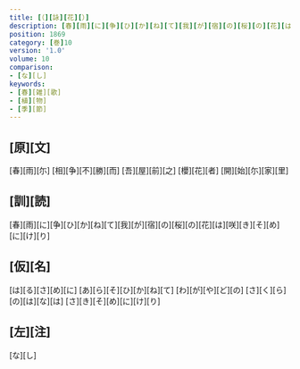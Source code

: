 ```yaml
---
title: [（][詠][花][）]
description: [春][雨][に][争][ひ][か][ね][て][我][が][宿][の][桜][の][花][は][咲][き][そ][め][に][け][り]
position: 1869
category: [巻]10
version: '1.0'
volume: 10
comparison:
- [な][し]
keywords:
- [春][雑][歌]
- [植][物]
- [季][節]
---
```


## [原][文]

[春][雨][尓] [相][争][不][勝][而] [吾][屋][前][之] [櫻][花][者] [開][始][尓][家][里]

## [訓][読]

[春][雨][に][争][ひ][か][ね][て][我][が][宿][の][桜][の][花][は][咲][き][そ][め][に][け][り]

## [仮][名]

[は][る][さ][め][に] [あ][ら][そ][ひ][か][ね][て] [わ][が][や][ど][の] [さ][く][ら][の][は][な][は] [さ][き][そ][め][に][け][り]

## [左][注]

[な][し]
